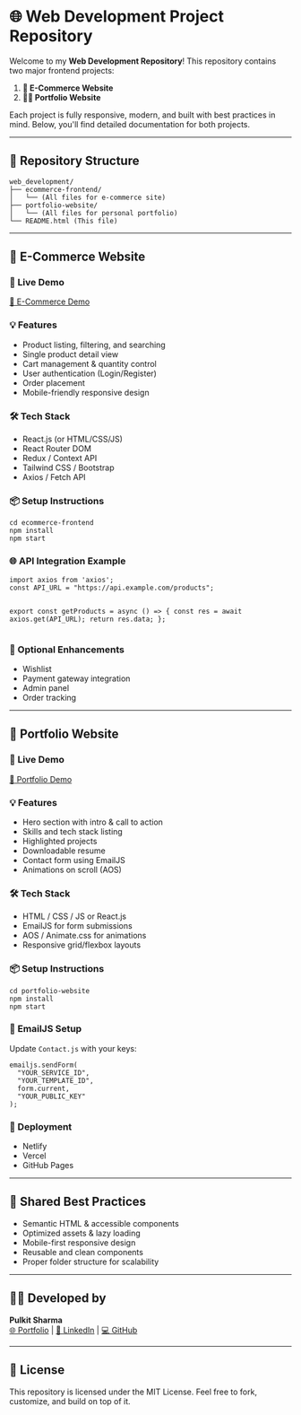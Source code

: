 <!DOCTYPE html>
<html lang="en">
<head>
  <meta charset="UTF-8" />
  <meta name="viewport" content="width=device-width, initial-scale=1.0"/>
</head>
<body>

  <h1>🌐 Web Development Project Repository</h1>
  <p>Welcome to my <strong>Web Development Repository</strong>! This repository contains two major frontend projects:</p>
  <ol>
    <li><strong>🛒 E-Commerce Website</strong></li>
    <li><strong>👨‍💻 Portfolio Website</strong></li>
  </ol>
  <p>Each project is fully responsive, modern, and built with best practices in mind. Below, you'll find detailed documentation for both projects.</p>

  <hr/>

  <h2>📁 Repository Structure</h2>
  <pre><code>web_development/
├── ecommerce-frontend/
│   └── (All files for e-commerce site)
├── portfolio-website/
│   └── (All files for personal portfolio)
└── README.html (This file)</code></pre>

  <hr/>

  <h2>🔹 E-Commerce Website</h2>

  <h3>🚀 Live Demo</h3>
  <p><a href="https://your-ecommerce-demo.com">🔗 E-Commerce Demo</a></p>

  <h3>💡 Features</h3>
  <ul>
    <li>Product listing, filtering, and searching</li>
    <li>Single product detail view</li>
    <li>Cart management & quantity control</li>
    <li>User authentication (Login/Register)</li>
    <li>Order placement</li>
    <li>Mobile-friendly responsive design</li>
  </ul>

  <h3>🛠 Tech Stack</h3>
  <ul>
    <li>React.js (or HTML/CSS/JS)</li>
    <li>React Router DOM</li>
    <li>Redux / Context API</li>
    <li>Tailwind CSS / Bootstrap</li>
    <li>Axios / Fetch API</li>
  </ul>

  <h3>📦 Setup Instructions</h3>
  <pre><code>cd ecommerce-frontend
npm install
npm start</code></pre>

  <h3>🌐 API Integration Example</h3>
  <pre><code>import axios from 'axios';
const API_URL = "https://api.example.com/products";

export const getProducts = async () => {
  const res = await axios.get(API_URL);
  return res.data;
};</code></pre>

  <h3>🧪 Optional Enhancements</h3>
  <ul>
    <li>Wishlist</li>
    <li>Payment gateway integration</li>
    <li>Admin panel</li>
    <li>Order tracking</li>
  </ul>

  <hr/>

  <h2>🔹 Portfolio Website</h2>

  <h3>🚀 Live Demo</h3>
  <p><a href="https://your-portfolio-url.com">🔗 Portfolio Demo</a></p>

  <h3>💡 Features</h3>
  <ul>
    <li>Hero section with intro & call to action</li>
    <li>Skills and tech stack listing</li>
    <li>Highlighted projects</li>
    <li>Downloadable resume</li>
    <li>Contact form using EmailJS</li>
    <li>Animations on scroll (AOS)</li>
  </ul>

  <h3>🛠 Tech Stack</h3>
  <ul>
    <li>HTML / CSS / JS or React.js</li>
    <li>EmailJS for form submissions</li>
    <li>AOS / Animate.css for animations</li>
    <li>Responsive grid/flexbox layouts</li>
  </ul>

  <h3>📦 Setup Instructions</h3>
  <pre><code>cd portfolio-website
npm install
npm start</code></pre>

  <h3>📧 EmailJS Setup</h3>
  <p>Update <code>Contact.js</code> with your keys:</p>
  <pre><code>emailjs.sendForm(
  "YOUR_SERVICE_ID",
  "YOUR_TEMPLATE_ID",
  form.current,
  "YOUR_PUBLIC_KEY"
);</code></pre>

  <h3>🚀 Deployment</h3>
  <ul>
    <li>Netlify</li>
    <li>Vercel</li>
    <li>GitHub Pages</li>
  </ul>

  <hr/>

  <h2>🧠 Shared Best Practices</h2>
  <ul>
    <li>Semantic HTML & accessible components</li>
    <li>Optimized assets & lazy loading</li>
    <li>Mobile-first responsive design</li>
    <li>Reusable and clean components</li>
    <li>Proper folder structure for scalability</li>
  </ul>

  <hr/>

  <h2>🧑‍💻 Developed by</h2>
  <p><strong>Pulkit Sharma</strong><br/>
  <a href="https://your-portfolio-url.com">🌐 Portfolio</a> |
  <a href="https://linkedin.com/in/yourprofile">🔗 LinkedIn</a> |
  <a href="https://github.com/yourusername">💻 GitHub</a></p>

  <hr/>

  <h2>📄 License</h2>
  <p>This repository is licensed under the MIT License. Feel free to fork, customize, and build on top of it.</p>

</body>
</html>
